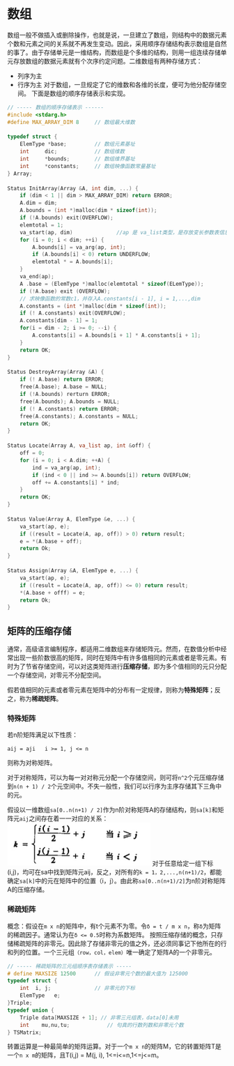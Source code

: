 # 数组

数组一般不做插入或删除操作，也就是说，一旦建立了数组，则结构中的数据元素个数和元素之间的关系就不再发生变动。因此，采用顺序存储结构表示数组是自然的事了。由于存储单元是一维结构，而数组是个多维的结构，则用一组连续存储单元存放数组的数据元素就有个次序约定问题。二维数组有两种存储方式：
* 列序为主 
* 行序为主
对于数组，一旦规定了它的维数和各维的长度，便可为他分配存储空间。
下面是数组的顺序存储表示和实现。
```c
// ----- 数组的顺序存储表示 ------
#include <stdarg.h>     
#define MAX_ARRAY_DIM 8     // 数组最大维数

typedef struct {
    ElemType *base;         // 数组元素基址
    int     dic;            // 数组维数
    int     *bounds;        // 数组维界基址
    int     *constants;     // 数组映像函数常量基址
} Array;

Status InitArray(Array &A, int dim, ...) {
    if (dim < 1 || dim > MAX_ARRAY_DIM) return ERROR;
    A.dim = dim;
    A.bounds = (int *)malloc(dim * sizeof(int));
    if (!A.bounds) exit(OVERFLOW);
    elemtotal = 1;
    va_start(ap, dim)              //ap 是 va_list类型，是存放变长参数表信息的数组
    for (i = 0; i < dim; ++i) {
        A.bounds[i] = va_arg(ap, int);
        if (A.bounds[i] < 0) return UNDERFLOW;
        elemtotal * = A.bounds[i];
    }
    va_end(ap);
    A .base = (ElemType *)malloc(elemtotal * sizeof(ELemType));
    if (!A.base) exit (OVERFLOW);
    // 求映像函数的常数c1，并存入A.constants[i - 1], i = 1,...,dim
    A.constants = (int *)malloc(dim * sizeof(int));
    if (! A.constants) exit(OVERFLOW);
    A.constants[dim - 1] = 1; 
    for(i = dim - 2; i >= 0; --i) {
        A.constants[i] = A.bounds[i + 1] * A.constants[i + 1];
    }
    return OK;
}

Status DestroyArray(Array &A) {
    if (! A.base) return ERROR;
    free(A.base); A.base = NULL;
    if (!A.bounds) rerturn ERROR;
    free(A.bounds); A.bounds = NULL;
    if (! A.constants) return ERROR;
    free(A.constants); A.constants = NULL;
    return OK;
}

Status Locate(Array A, va_list ap, int &off) {
    off = 0;
    for (i = 0; i < A.dim; ++A) {
        ind = va_arg(ap, int);
        if (ind < 0 || ind >= A.bounds[i]) return OVERFLOW;
        off += A.constants[i] * ind;
    }
    return OK;
}

Status Value(Array A, ElemType &e, ...) {
    va_start(ap, e);
    if ((result = Locate(A, ap, off)) > 0) return result;
    e = *(A.base + off);
    return Ok;
}

Status Assign(Array &A, ElemType e, ...) {
    va_start(ap, e);
    if ((result = Locate(A, ap, off)) <= 0) return result;
    *(A.base + offf) = e;
    return Ok;
}

```
## 矩阵的压缩存储

通常，高级语言编制程序，都适用二维数组来存储矩阵元。然而，在数值分析中经常出现一些阶数很高的矩阵，同时在矩阵中有许多值相同的元素或者是零元素。有时为了节省存储空间，可以对这类矩阵进行**压缩存储**，即为多个值相同的元只分配一个存储空间，对零元不分配空间。

假若值相同的元素或者零元素在矩阵中的分布有一定规律，则称为**特殊矩阵**；反之，称为**稀疏矩阵**。

### 特殊矩阵

若n阶矩阵满足以下性质：
```
aij = aji   i >= 1, j <= n
```
则称为对称矩阵。

对于对称矩阵，可以为每一对对称元分配一个存储空间，则可将`n^2`个元压缩存储到`n(n + 1) / 2`个元空间中。不失一般性，我们可以行序为主序存储其下三角中的元。

假设以一维数组`sa[0..n(n+1) / 2]`作为n阶对称矩阵A的存储结构，则`sa[k]`和矩阵元`aij`之间存在着一一对应的关系：
![Array-01](/img/Array01.jpeg)
对于任意给定一组下标(i,j)，均可在sa中找到矩阵元aij，反之，对所有的`k = 1，2,...,n(n+1)/2`，都能确定`sa[k]`中的元在矩阵中的位置（i，j）。由此称`sa[0..n(n+1)/2]`为n阶对称矩阵A的压缩存储。

### 稀疏矩阵

概念：假设在`m x n`的矩阵中，有t个元素不为零。令`δ = t / m x n`，称`δ`为矩阵的稀疏因子。通常认为在`δ <= 0.5`时称为系数矩阵。
按照压缩存储的概念，只存储稀疏矩阵的非零元。因此除了存储非零元的值之外，还必须同事记下他所在的行和列的位置。一个三元组`（row，col，elem）`唯一确定了矩阵A的一个非零元。
```c
// ----- 稀疏矩阵的三元组顺序表存储表示 -----
# define MAXSIZE 12500      // 假设非零元个数的最大值为 125000
typedef struct {
    int  i, j;              // 非零元的下标
    ElemType   e;           
}Triple;
typedef union {
    Triple data[MAXSIZE + 1]; // 非零三元组表，data[0]未用
    int    mu,nu,tu;            // 句真的行数列数和非零元个数
} TSMatrix;
```


转置运算是一种最简单的矩阵运算。对于一个`m x n`的矩阵M，它的转置矩阵T是一个`n x m`的矩阵，且T(i,j) = M(j, i), 1<=i<=n,1<=j<=m。 